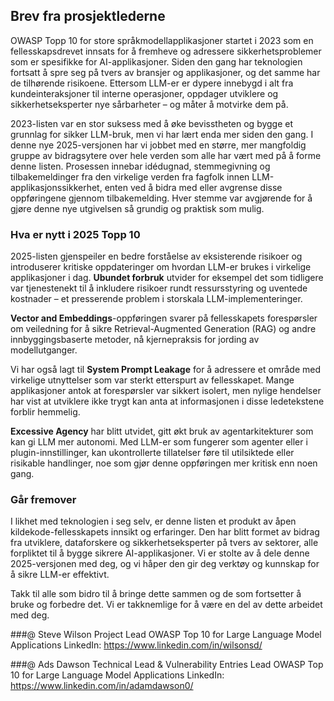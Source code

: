 ## Brev fra prosjektlederne

OWASP Topp 10 for store språkmodellapplikasjoner startet i 2023 som en fellesskapsdrevet innsats for å fremheve og adressere sikkerhetsproblemer som er spesifikke for AI-applikasjoner. Siden den gang har teknologien fortsatt å spre seg på tvers av bransjer og applikasjoner, og det samme har de tilhørende risikoene. Ettersom LLM-er er dypere innebygd i alt fra kundeinteraksjoner til interne operasjoner, oppdager utviklere og sikkerhetseksperter nye sårbarheter – og måter å motvirke dem på.

2023-listen var en stor suksess med å øke bevisstheten og bygge et grunnlag for sikker LLM-bruk, men vi har lært enda mer siden den gang. I denne nye 2025-versjonen har vi jobbet med en større, mer mangfoldig gruppe av bidragsytere over hele verden som alle har vært med på å forme denne listen. Prosessen innebar idédugnad, stemmegivning og tilbakemeldinger fra den virkelige verden fra fagfolk innen LLM-applikasjonssikkerhet, enten ved å bidra med eller avgrense disse oppføringene gjennom tilbakemelding. Hver stemme var avgjørende for å gjøre denne nye utgivelsen så grundig og praktisk som mulig.

### Hva er nytt i 2025 Topp 10

2025-listen gjenspeiler en bedre forståelse av eksisterende risikoer og introduserer kritiske oppdateringer om hvordan LLM-er brukes i virkelige applikasjoner i dag. **Ubundet forbruk** utvider for eksempel det som tidligere var tjenestenekt til å inkludere risikoer rundt ressursstyring og uventede kostnader – et presserende problem i storskala LLM-implementeringer.

**Vector and Embeddings**-oppføringen svarer på fellesskapets forespørsler om veiledning for å sikre Retrieval-Augmented Generation (RAG) og andre innbyggingsbaserte metoder, nå kjernepraksis for jording av modellutganger.

Vi har også lagt til **System Prompt Leakage** for å adressere et område med virkelige utnyttelser som var sterkt etterspurt av fellesskapet. Mange applikasjoner antok at forespørsler var sikkert isolert, men nylige hendelser har vist at utviklere ikke trygt kan anta at informasjonen i disse ledetekstene forblir hemmelig.

**Excessive Agency** har blitt utvidet, gitt økt bruk av agentarkitekturer som kan gi LLM mer autonomi.  Med LLM-er som fungerer som agenter eller i plugin-innstillinger, kan ukontrollerte tillatelser føre til utilsiktede eller risikable handlinger, noe som gjør denne oppføringen mer kritisk enn noen gang.

### Går fremover

I likhet med teknologien i seg selv, er denne listen et produkt av åpen kildekode-fellesskapets innsikt og erfaringer. Den har blitt formet av bidrag fra utviklere, dataforskere og sikkerhetseksperter på tvers av sektorer, alle forpliktet til å bygge sikrere AI-applikasjoner. Vi er stolte av å dele denne 2025-versjonen med deg, og vi håper den gir deg verktøy og kunnskap for å sikre LLM-er effektivt.

Takk til alle som bidro til å bringe dette sammen og de som fortsetter å bruke og forbedre det. Vi er takknemlige for å være en del av dette arbeidet med deg.


###@ Steve Wilson
Project Lead
OWASP Top 10 for Large Language Model Applications
LinkedIn: https://www.linkedin.com/in/wilsonsd/

###@ Ads Dawson
Technical Lead & Vulnerability Entries Lead
OWASP Top 10 for Large Language Model Applications
LinkedIn: https://www.linkedin.com/in/adamdawson0/
